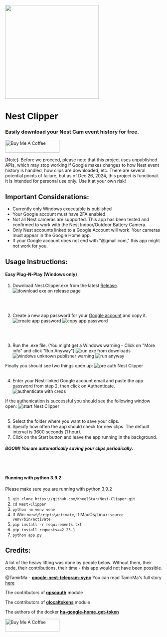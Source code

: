 <img src="./resources/Nest Clipper Logo.png" width="300" height="300"/>

# Nest Clipper

### Easily download your Nest Cam event history for free.

<a href="https://buymeacoffee.com/kneelstar" target="_blank"><img src="https://cdn.buymeacoffee.com/buttons/default-orange.png" alt="Buy Me A Coffee" height="41" width="174"></a>

[Note]: Before we proceed, please note that this project uses unpublished APIs, which may stop working if Google makes changes to how Nest event history is handled, how clips are downloaded, etc. There are several potential points of failure, but as of Dec 26, 2024, this project is functional. It is intended for personal use only. Use it at your own risk!

## Important Considerations:
  * Currently only Windows executable is published
  * Your Google account must have 2FA enabled.
  * Not all Nest cameras are supported. This app has been tested and confirmed to work with the Nest Indoor/Outdoor Battery Camera.
  * Only Nest accounts linked to a Google Account will work. Your cameras must appear in the Google Home app.
  * If your Google account does not end with "@gmail.com," this app might not work for you.

## Usage Instructions:

#### Easy Plug-N-Play (Windows only)

1. Download Nest.Clipper.exe from the latest [Release](https://github.com/kneelstar/Google-Nest-Clipper/releases).
![download exe on release page](readme_pics/image.png)
  <br />
  <br />
  
  2. Create a new app password for your [Google account](https://myaccount.google.com/apppasswords) and copy it.
![create app password](readme_pics/image-8.png)
![copy app password](readme_pics/image-1.png)   
  <br />
  <br />
  
  3. Run the .exe file. (You might get a Windows warning - Click on "More info" and click "Run Anyway")
  ![run exe from downloads](readme_pics/image-9.png)
  ![windows unknown publisher warning](readme_pics/image-5.png)
  ![run anyway](readme_pics/image-6.png)

  Finally you should see two things open up:
  ![pre auth Nest Clipper](readme_pics/image-4.png)
  <br />
  <br />
  
  4. Enter your Nest-linked Google account email and paste the app password from step 2, then click on Authenticate.
  ![authenticate with creds](readme_pics/image-2.png)
  
  If the authenication is successful you should see the following window open:
  ![start Nest Clipper](readme_pics/image-7.png)
  <br />
  <br />
  
  5. Select the folder where you want to save your clips.
  6. Specify how often the app should check for new clips. The default interval is 3600 seconds (1 hour).
  7. Click on the Start button and leave the app running in the background. 
  
  ##### BOOM! You are automatically saving your clips periodically.
  
  <br />
  <br />
  
  #### Running with python 3.9.2
  Please make sure you are running with python 3.9.2
  1. ``git clone https://github.com/KneelStar/Nest-Clipper.git``
  2. ``cd Nest-Clipper``
  3. ``python -m venv venv``
  4. If Win: ``venv\Scripts\activate``, If MacOs/Linux: ``source venv/bin/activate``
  5. ``pip install -r requirements.txt``
  6. ``pip install requests==2.25.1``
  6. ``python app.py``




## Credits:

A lot of the heavy lifting was done by people below. Without them, their code, their contributions, their time - this app would not have been possible. 

@TamirMa - [**google-nest-telegram-sync**](https://github.com/TamirMa/google-nest-telegram-sync) 
You can read TamirMa's full story [here](https://medium.com/@tamirmayer/google-nest-camera-internal-api-fdf9dc3ce167)

The contributors of [**gpsoauth**](https://github.com/simon-weber/gpsoauth) module

The contributors of [**glocaltokens**](https://github.com/leikoilja/glocaltokens) module

The authors of the docker [**ha-google-home_get-token**](https://hub.docker.com/r/breph/ha-google-home_get-token)

<a href="https://buymeacoffee.com/kneelstar" target="_blank"><img src="https://cdn.buymeacoffee.com/buttons/default-orange.png" alt="Buy Me A Coffee" height="41" width="174"></a>